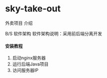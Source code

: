 # sky-take-out

外卖项目 介绍

B/S 软件架构
软件架构说明：采用前后端分离开发


#### 安装教程
1. 启动nginx服务器
2. 运行后端Java项目
3. 访问服务器IP
